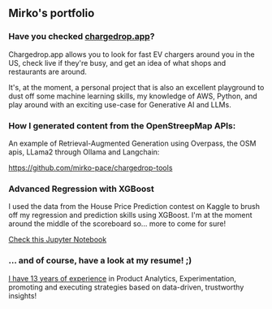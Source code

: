 ## Mirko's portfolio

### Have you checked [chargedrop.app](https://chargedrop.app)?
Chargedrop.app allows you to look for fast EV chargers around you in the US, check live if they're busy, and get an idea of what shops and restaurants are around.

It's, at the moment, a personal project that is also an excellent playground to dust off some machine learning skills, my knowledge of AWS, Python, and play around with an exciting use-case for Generative AI and LLMs.

### How I generated content from the OpenStreepMap APIs:
An example of Retrieval-Augmented Generation using Overpass, the OSM apis, LLama2 through Ollama and Langchain:

https://github.com/mirko-pace/chargedrop-tools

### Advanced Regression with XGBoost
I used the data from the House Price Prediction contest on Kaggle to brush off my regression and prediction skills using XGBoost. I'm at the moment around the middle of the scoreboard so... more to come for sure!

[Check this Jupyter Notebook](https://github.com/mirko-pace/portfolio/blob/main/Kaggle_HousePrices_AdvRegression-noLog.ipynb)


### ... and of course, have a look at my resume! ;) 
[I have 13 years of experience](https://github.com/mirko-pace/portfolio/blob/main/Giovanni_mirko_pace_resume_Mar2023.pdf) in Product Analytics, Experimentation, promoting and executing strategies based on data-driven, trustworthy insights!
